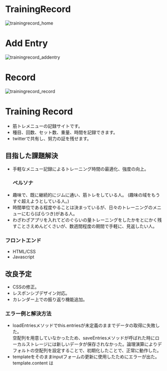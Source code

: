 # TrainingRecord
![trainingrecord_home](https://github.com/SomaTomita/TrainingRecord/assets/134721775/4e206f6a-31f9-4523-9289-024c921e9a29)
# Add Entry
![trainingrecord_addentry](https://github.com/SomaTomita/TrainingRecord/assets/134721775/3164e21f-bde0-431c-8abe-6a969ea28842)
# Record
![trainingrecord_record](https://github.com/SomaTomita/TrainingRecord/assets/134721775/011ba57f-6114-4256-a946-41823f4768c5)



# Training Record
 - 筋トレメニューの記録サイトです。
 - 種目、回数、セット数、重量、時間を記録できます。
 - twitterで共有し、努力の証を残せます。

## 目指した課題解決
- 手軽なメニュー記録によるトレーニング時間の最適化、強度の向上。
  ### ペルソナ
- 趣味で、既に継続的にジムに通い、筋トレをしている人。 (趣味の域をもうすぐ超えようとしている人。)
- 時間単位である程度やることは決まっているが、日々のトレーニングのメニューにむら(ばらつき)がある人。
- わざわざアプリを入れてどのぐらいの量トレーニングをしたかをとにかく残すことさえめんどくさいが、数週間程度の期間で手軽に、見返したい人。

### フロントエンド
- HTML/CSS
- Javascript

## 改良予定
- CSSの修正。
- レスポンシブデザイン対応。
- カレンダー上での振り返り機能追加。

### エラー例と解決方法
- loadEntriesメソッドでthis.entriesが未定義のままでデータの取得に失敗した。    
空配列を用意していなかったため、saveEntriesメソッドが呼ばれた時にローカルストレージには新しいデータが保存されなかった。論理演算によりデフォルトの空配列を設定することで、初期化したことで、正常に動作した。
- templateをそのままinputフォームの更新に使用したためにエラーが出た。     
template.content は <template> 要素内のコンテンツを表す DOM ツリーのフラグメントで、これは直接操作できず、そのままでは参照や操作ができない。そのため、template.content から新しい行の要素(rowHtml()の<tr>)を取得し、一時的に変数(row)へ格納。一時的に変数としてrowを使うことで、後続の操作や参照において、template内の特定の要素にアクセスできるようにした。
- .querySelectorAllで行要素全てを削除できなかった。    
最初はそれぞれの行要素を取得できていなかったため、既存の行は削除されずに残ってしまい、新しい行が追加されるたびに古い行と重複して表示された。.forEachで取得したすべての行要素に対して削除操作を行なったことで適切に作動した。

### 工夫した点
- データの追加・削除・更新のリアルタイムな反映    
updateView メソッド内で、this.entries の変更に応じて表の内容を動的に更新され、データの変更が発生した際はupdateView メソッドが呼び出され表内の行が新しいデータの追加や削除が行えます。これにより、ユーザーが操作したデータの変更が即座に表示されるため、使いやすくインタラクティブなUIを実現しています。

- ローカルストレージの活用    
データの永続性を確保するために、localStorage を使用してデータをブラウザのローカルストレージに保存しています。loadEntries メソッドでデータを読み込み、saveEntries メソッドでデータを保存しています。これにより、ブラウザをリロードしたりページを閉じたりしても、データが保持され、再度アクセスした際にデータが復元されるようになります。ユーザーがデータを入力した状態でページを閉じたり、リロードしたりしても、以前のデータが保持されるため、使いやすいアプリケーションとなっています。

- templateを使用した動的な行の生成    
addRow 関数では、templateを使用して新しい行の要素を動的に生成しています。TrainingRecord.rowHtmlメソッドで定義されたtemplateを元に、新しい行要素の作成により、コードを再利用できるようにし、行の追加や更新時簡単に要素を作成できるようになっています。

- 入力フォームにおけるイベントリスナーの活用     
各入力フォームには、変更があった場合にデータを更新するためのイベントリスナーが設定されています。changeイベントを監視し、その値をデータに反映し、変更時にはsaveEntries メソッドを呼び出してデータの保存を行います。よってユーザーの操作に応じてデータが適切に更新されます。

- 配列の要素の削除にfilterメソッドを活用    
deleteEntryメソッドでは、.filterメソッド使用し、与えられた dataToDelete と等しくない要素のみを抽出し、新しい配列として再構築しています。つまり、削除対象のデータ以外はそのまま保持されるため、特定の要素を削除しながらも、他のデータを保持し続けることができます。
